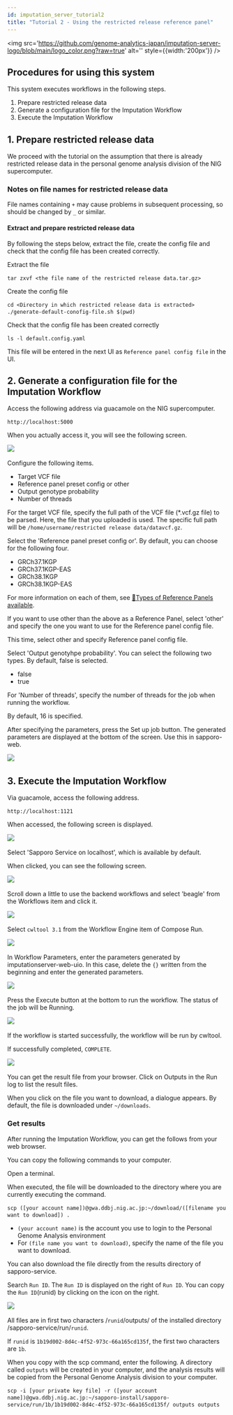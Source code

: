 ```yaml
---
id: imputation_server_tutorial2
title: "Tutorial 2 - Using the restricted release reference panel"
---
```


<img
  src='https://github.com/genome-analytics-japan/imputation-server-logo/blob/main/logo_color.png?raw=true'
  alt=''
  style={{width:'200px'}}
/>

## Procedures for using this system

This system executes workflows in the following steps.

1. Prepare restricted release data
2. Generate a configuration file for the Imputation Workflow
3. Execute the Imputation Workflow



## 1. Prepare restricted release data

We proceed with the tutorial on the assumption that there is already restricted release data in the personal genome analysis division of the NIG supercomputer.

### Notes on file names for restricted release data

File names containing `+` may cause problems in subsequent processing, so should be changed by `_` or similar.

#### Extract and prepare restricted release data

By following the steps below, extract the file, create the config file and check that the config file has been created correctly.

Extract the file

```
tar zxvf <the file name of the restricted release data.tar.gz>
```

Create the config file

```
cd <Directory in which restricted release data is extracted>
./generate-default-conofig-file.sh $(pwd)
```

Check that the config file has been created correctly

```
ls -l default.config.yaml
```

This file will be entered in the next UI as `Reference panel config file` in the UI.

## 2. Generate a configuration file for the Imputation Workflow

Access the following address via guacamole on the NIG supercomputer.

```text
http://localhost:5000
```

When you actually access it, you will see the following screen.


![](./imputationserver.tutorial2.Fig1.png)

Configure the following items.

- Target VCF file
- Reference panel preset config or other
- Output genotype probability
- Number of threads


For the target VCF file, specify the full path of the VCF file (\*.vcf.gz file) to be parsed.
Here, the file that you uploaded is used.
The specific full path will be `/home/username/restricted release data/datavcf.gz`.

Select the 'Reference panel preset config or'.
By default, you can choose for the following four.

- GRCh37.1KGP
- GRCh37.1KGP-EAS
- GRCh38.1KGP
- GRCh38.1KGP-EAS

For more information on each of them, see [&#x1f517;<u>Types of Reference Panels available</u>](https://sc.ddbj.nig.ac.jp/en/advanced_guides/imputation_server/#available-reference-panel-types).

If you want to use other than the above as a Reference Panel, select 'other' and specify the one you want to use for the Reference panel config file.

This time, select other and specify Reference panel config file.

Select 'Output genotyhpe probability'.
You can select the following two types. By default, false is selected.

- false
- true

For 'Number of threads', specify the number of threads for the job when running the workflow.

By default, 16 is specified.

After specifying the parameters, press the Set up job button.
The generated parameters are displayed at the bottom of the screen. Use this in sapporo-web.

![](./imputationserver.tutorial2.Fig2.png)


## 3. Execute the Imputation Workflow

Via guacamole, access the following address.

```text
http://localhost:1121
```

When accessed, the following screen is displayed.



![](./imputationserver.tutorial2.Fig3.png)

Select 'Sapporo Service on localhost', which is available by default.

When clicked, you can see the following screen.

![](./imputationserver.tutorial2.Fig4.png)

Scroll down a little to use the backend workflows and select 'beagle' from the Workflows item and click it.

![](./imputationserver.tutorial.Fig6-2.png)

Select `cwltool 3.1` from the Workflow Engine item of Compose Run.

![](./imputationserver.tutorial2.Fig6.png)

In Workflow Parameters, enter the parameters generated by imputationserver-web-uio.
In this case, delete the `{}` written from the beginning and enter the generated parameters.

![](./imputationserver.tutorial2.Fig7-2.png)

Press the Execute button at the bottom to run the workflow.
The status of the job will be Running.

![](./imputationserver.tutorial2.Fig8-2.png)

If the workflow is started successfully, the workflow will be run by cwltool.

If successfully completed, `COMPLETE`.

![](./imputationserver.tutorial2.Fig9-2.png)

You can get the result file from your browser.
Click on Outputs in the Run log to list the result files.

When you click on the file you want to download, a dialogue appears. By default, the file is downloaded under `~/downloads`.


### Get results

After running the Imputation Workflow, you can get the follows from your web browser.

You can copy the following commands to your computer.

Open a terminal.

When executed, the file will be downloaded to the directory where you are currently executing the command.

```console
scp ([your account name])@gwa.ddbj.nig.ac.jp:~/download/([filename you want to download]) .
```

- `(your account name)` is the account you use to login to the Personal Genome Analysis environment
- For `(file name you want to download)`, specify the name of the file you want to download.

You can also download the file directly from the results directory of sapporo-service.

Search `Run ID`.
The `Run ID` is displayed on the right of `Run ID`.
You can copy the `Run ID`(runid) by clicking on the icon on the right.

![](./imputationserver.tutorial2.Fig10.png)

All files are in first two characters /`runid`/outputs/ of the installed directory /sapporo-service/run/`runid`.

If `runid` is `1b19d002-8d4c-4f52-973c-66a165cd135f`, the first two characters are `1b`.

When you copy with the scp command, enter the following.
A directory called `outputs` will be created in your computer, and the analysis results will be copied from the Personal Genome Analysis division to your computer.

```
scp -i [your private key file] -r ([your account name])@gwa.ddbj.nig.ac.jp:~/sapporo-install/sapporo-service/run/1b/1b19d002-8d4c-4f52-973c-66a165cd135f/ outputs outputs
```

